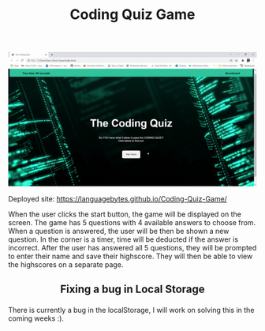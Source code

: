 # <p align="center"> Coding Quiz Game </p>
<br> 


 <p align="center">
  <img src="images/screenshot.gif"/>
</p>


Deployed site: https://languagebytes.github.io/Coding-Quiz-Game/

When the user clicks the start button, the game will be displayed on the screen. The game has 5 questions with 4 available answers to choose from. When a question is answered, the user will be then be shown a new question. In the corner is a timer, time will be deducted if the answer is incorrect. After the user has answered all 5 questions, they will be prompted to enter their name and save their highscore. They will then be able to view the highscores on a separate page.


## <p align="center"> Fixing a bug in Local Storage </p>

There is currently a bug in the localStorage, I will work on solving this in the coming weeks :).

